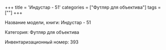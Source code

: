 +++
title = 'Индустар - 51'
categories = ["Футляр для объектива"]
tags = [""]
+++

Название модели, книги: Индустар - 51

Категория: Футляр для объектива

Инвентаризационный номер: 393

